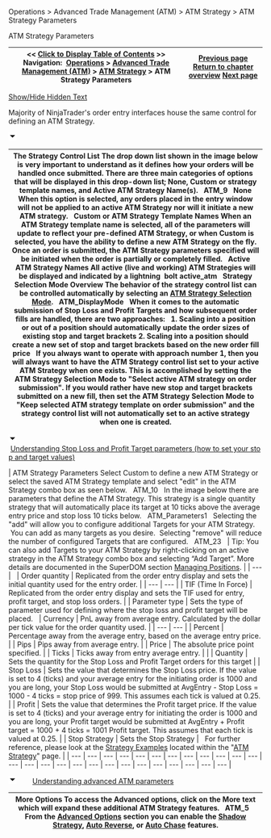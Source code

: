 ﻿


Operations \> Advanced Trade Management (ATM) \> ATM Strategy \> ATM Strategy Parameters






















 ATM Strategy Parameters







| \<\< [Click to Display Table of Contents](atm_strategy_parameters.md) \>\> **Navigation:**     [Operations](operations.md) \> [Advanced Trade Management (ATM)](advanced_trade_management_atm.md) \> [ATM Strategy](atm_strategy.md) \>  ATM Strategy Parameters | [Previous page](atm_strategy.md) [Return to chapter overview](atm_strategy.md) [Next page](atm_strategy_selection_mode.md) |
| --- | --- |




[Show/Hide Hidden Text](javascript:HMToggleExpandAll(!HMAnyToggleOpen()) "Click to open/close expanding sections")









Majority of NinjaTrader's order entry interfaces house the same control for defining an ATM Strategy.


![tog_minus](tog_minus.gif)




| The Strategy Control List The drop down list shown in the image below is very important to understand as it defines how your orders will be handled once submitted. There are three main categories of options that will be displayed in this drop\-down list; None, Custom or strategy template names, and Active ATM Strategy Name(s).   ATM_9   None When this option is selected, any orders placed in the entry window will not be applied to an active ATM Strategy nor will it initiate a new ATM strategy.   Custom or ATM Strategy Template Names When an ATM Strategy template name is selected, all of the parameters will update to reflect your pre\-defined ATM Strategy, or when Custom is selected, you have the ability to define a new ATM Strategy on the fly. Once an order is submitted, the ATM Strategy parameters specified will be initiated when the order is partially or completely filled.   Active ATM Strategy Names All active (live and working) ATM Strategies will be displayed and indicated by a lightning  bolt active_atm   Strategy Selection Mode Overview The behavior of the strategy control list can be controlled automatically by selecting an [ATM Strategy Selection Mode](atm_strategy_selection_mode.md).   ATM_DisplayMode   When it comes to the automatic submission of Stop Loss and Profit Targets and how subsequent order fills are handled, there are two approaches:   1\. Scaling into a position or out of a position should automatically update the order sizes of existing stop and target brackets 2\. Scaling into a position should create a new set of stop and target brackets based on the new order fill price   If you always want to operate with approach number 1, then you will always want to have the ATM Strategy control list set to your active ATM Strategy when one exists. This is accomplished by setting the ATM Strategy Selection Mode to "Select active ATM strategy on order submission". If you would rather have new stop and target brackets submitted on a new fill, then set the ATM Strategy Selection Mode to "Keep selected ATM strategy template on order submission" and the strategy control list will not automatically set to an active strategy when one is created. |
| --- |



![tog_minus](tog_minus.gif)        [Understanding Stop Loss and Profit Target parameters (how to set your stop and target values)](javascript:HMToggle('toggle','UnderstandingStopLossAndProfitTargetParametershowToSetYourStopAndTargetValues','UnderstandingStopLossAndProfitTargetParametershowToSetYourStopAndTargetValues_ICON'))




| ATM Strategy Parameters Select Custom to define a new ATM Strategy or select the saved ATM Strategy template and select "edit" in the ATM Strategy combo box as seen below.   ATM_10   In the image below there are parameters that define the ATM Strategy. This strategy is a single quantity strategy that will automatically place its target at 10 ticks above the average entry price and stop loss 10 ticks below.   ATM_Parameters1   Selecting the "add" will allow you to configure additional Targets for your ATM Strategy.  You can add as many targets as you desire.  Selecting "remove" will reduce the number of configured Targets that are configured.   ATM_23     | Tip: You can also add Targets to your ATM Strategy by right\-clicking on an active strategy in the ATM Strategy combo box and selecting “Add Target”. More details are documented in the SuperDOM section [Managing Positions](managing_positions_superdom.md). | | --- |        | Order quantity | Replicated from the order entry display and sets the initial quantity used for the entry order. | | --- | --- | | TIF (Time In Force) | Replicated from the order entry display and sets the TIF used for entry, profit target, and stop loss orders. | | Parameter type | Sets the type of parameter used for defining where the stop loss and profit target will be placed.      | Currency | PnL away from average entry. Calculated by the dollar per tick value for the order quantity used. | | --- | --- | | Percent | Percentage away from the average entry, based on the average entry price. | | Pips | Pips away from average entry. | | Price | The absolute price point specified. | | Ticks | Ticks away from entry average entry. | | | Quantity | Sets the quantity for the Stop Loss and Profit Target orders for this target | | Stop Loss | Sets the value that determines the Stop Loss price. If the value is set to 4 (ticks) and your average entry for the initiating order is 1000 and you are long, your Stop Loss would be submitted at AvgEntry \- Stop Loss \= 1000 \- 4 ticks \= stop price of 999\. This assumes each tick is valued at 0\.25\. | | Profit | Sets the value that determines the Profit target price. If the value is set to 4 (ticks) and your average entry for initiating the order is 1000 and you are long, your Profit target would be submitted at AvgEntry \+ Profit target \= 1000 \+ 4 ticks \= 1001 Profit target. This assumes that each tick is valued at 0\.25\. | | Stop Strategy | Sets the Stop Strategy |      For further reference, please look at the [Strategy Examples](tutorial_atm_strategy_example_.md) located within the "[ATM Strategy](atm_strategy.md)" page. |
| --- | --- | --- | --- | --- | --- | --- | --- | --- | --- | --- | --- | --- | --- | --- | --- | --- | --- | --- | --- | --- | --- | --- | --- | --- | --- |



![tog_minus](tog_minus.gif)        [Understanding advanced ATM parameters](javascript:HMToggle('toggle','UnderstandingAdvancedAtmParameters','UnderstandingAdvancedAtmParameters_ICON'))




| More Options To access the Advanced options, click on the More text which will expand these additional ATM Strategy features.   ATM_5   From the [Advanced Options](advanced_options.md) section you can enable the [Shadow Strategy](shadow_strategy.md), [Auto Reverse](auto_reverse.md), or [Auto Chase](auto_chase.md) features. |
| --- |










